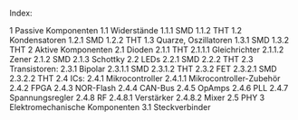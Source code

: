 Index:

1 Passive Komponenten
        1.1 Widerstände
            1.1.1 SMD
            1.1.2 THT
        1.2 Kondensatoren
            1.2.1 SMD
            1.2.2 THT
        1.3 Quarze, Oszillatoren
            1.3.1 SMD
            1.3.2 THT
2 Aktive Komponenten
        2.1 Dioden
            2.1.1 THT
                2.1.1.1 Gleichrichter
                2.1.1.2 Zener
            2.1.2 SMD
            2.1.3 Schottky
        2.2 LEDs
            2.2.1 SMD
            2.2.2 THT
        2.3 Transistoren:
            2.3.1 Bipolar
                2.3.1.1 SMD
                2.3.1.2 THT
            2.3.2 FET
                2.3.2.1 SMD
                2.3.2.2 THT
        2.4 ICs:
            2.4.1 Mikrocontroller
                2.4.1.1 Mikrocontroller-Zubehör
            2.4.2 FPGA
            2.4.3 NOR-Flash
            2.4.4 CAN-Bus
            2.4.5 OpAmps
            2.4.6 PLL
            2.4.7 Spannungsregler
            2.4.8 RF
                2.4.8.1 Verstärker
                2.4.8.2 Mixer
        2.5 PHY
3 Elektromechanische Komponenten
        3.1 Steckverbinder
